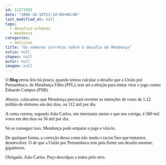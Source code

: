 ```yaml
---
id: 12373593
date: "2006-10-19T21:10:00+00:00"
last_modified_at: null
tags:
  - desafios-urbanos
  - mendonca
categories:
  - noticias
title: "Os números corretos sobre o desafio de Mendonça"
sutia: null
chapeu: null
autor: null
imagem: null
---
```

<p><P><FONT face=Verdana>O <STRONG>Blog</STRONG> errou feio há pouco, quando tentou calcular o desafio que a União por Pernambuco, de Mendonça Filho (PFL), tem até a eleição para tentar virar o jogo contra Eduardo Campos (PSB).</FONT></P></p>
<p><P><FONT face=Verdana>Abaixo, colocamos que Mendonça precisará reverter as intenções de votos de 1,12 milhão de eleitores em dez dias, ou 112 mil por dia.</FONT></P></p>
<p><P><FONT face=Verdana>A conta correta, segundo João Carlos, um internauta atento e que nos corrige, é 560 mil votos em dez dias ou 56 mil por dia.</FONT></P></p>
<p><P><FONT face=Verdana>Só se conseguir isso, Mendonça pode empatar o jogo e virá-lo.</FONT></P></p>
<p><P><FONT face=Verdana>De qualquer forma, a correção dessa conta não muda o racioc?nio que tentamos desenvolver. O de que a União por Pernambuco tem pela frente um desafio enorme, gigantesco.</FONT></P></p>
<p><P><FONT face=Verdana>Obrigado, João Carlos. Peço desculpas a todos pelo erro.</FONT></P> </p>
